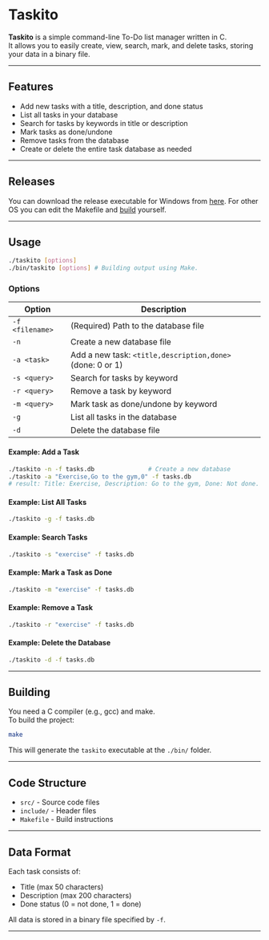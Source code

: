 # Taskito

**Taskito** is a simple command-line To-Do list manager written in C.  
It allows you to easily create, view, search, mark, and delete tasks, storing your data in a binary file.

---

## Features

- Add new tasks with a title, description, and done status
- List all tasks in your database
- Search for tasks by keywords in title or description
- Mark tasks as done/undone
- Remove tasks from the database
- Create or delete the entire task database as needed

---

## Releases

You can download the release executable for Windows from [here](https://github.com/M0hanad1/Taskito/releases/latest).
For other OS you can edit the Makefile and [build](https://github.com/M0hanad1/Taskito?tab=readme-ov-file#building) yourself.

---

## Usage

```sh
./taskito [options]
./bin/taskito [options] # Building output using Make.
```

### Options

| Option          | Description                                               |
| --------------- | --------------------------------------------------------- |
| `-f <filename>` | (Required) Path to the database file                      |
| `-n`            | Create a new database file                                |
| `-a <task>`     | Add a new task: `<title,description,done>` (done: 0 or 1) |
| `-s <query>`    | Search for tasks by keyword                               |
| `-r <query>`    | Remove a task by keyword                                  |
| `-m <query>`    | Mark task as done/undone by keyword                       |
| `-g`            | List all tasks in the database                            |
| `-d`            | Delete the database file                                  |

#### Example: Add a Task

```sh
./taskito -n -f tasks.db               # Create a new database
./taskito -a "Exercise,Go to the gym,0" -f tasks.db
# result: Title: Exercise, Description: Go to the gym, Done: Not done.
```

#### Example: List All Tasks

```sh
./taskito -g -f tasks.db
```

#### Example: Search Tasks

```sh
./taskito -s "exercise" -f tasks.db
```

#### Example: Mark a Task as Done

```sh
./taskito -m "exercise" -f tasks.db
```

#### Example: Remove a Task

```sh
./taskito -r "exercise" -f tasks.db
```

#### Example: Delete the Database

```sh
./taskito -d -f tasks.db
```

---

## Building

You need a C compiler (e.g., gcc) and make.  
To build the project:

```sh
make
```

This will generate the `taskito` executable at the `./bin/` folder.

---

## Code Structure

- `src/` - Source code files
- `include/` - Header files
- `Makefile` - Build instructions

---

## Data Format

Each task consists of:

- Title (max 50 characters)
- Description (max 200 characters)
- Done status (0 = not done, 1 = done)

All data is stored in a binary file specified by `-f`.

---
